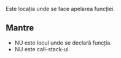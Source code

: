 Este locația unde se face apelarea funcției.

## Mantre

- NU este locul unde se declară funcția.
- NU este call-stack-ul.
